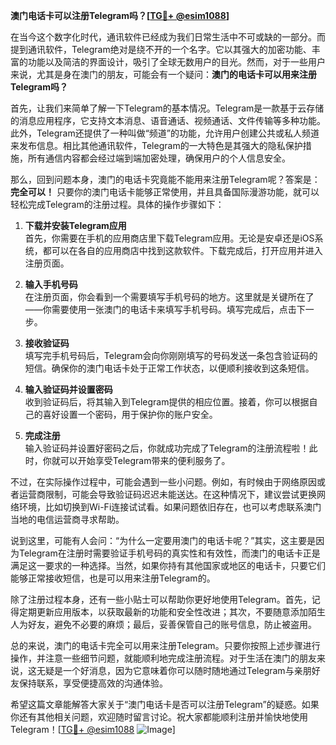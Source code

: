 **澳门电话卡可以注册Telegram吗？[[TG💪+ @esim1088](https://t.me/s/esim1088)]**

在当今这个数字化时代，通讯软件已经成为我们日常生活中不可或缺的一部分。而提到通讯软件，Telegram绝对是绕不开的一个名字。它以其强大的加密功能、丰富的功能以及简洁的界面设计，吸引了全球无数用户的目光。然而，对于一些用户来说，尤其是身在澳门的朋友，可能会有一个疑问：**澳门的电话卡可以用来注册Telegram吗？**

首先，让我们来简单了解一下Telegram的基本情况。Telegram是一款基于云存储的消息应用程序，它支持文本消息、语音通话、视频通话、文件传输等多种功能。此外，Telegram还提供了一种叫做“频道”的功能，允许用户创建公共或私人频道来发布信息。相比其他通讯软件，Telegram的一大特色是其强大的隐私保护措施，所有通信内容都会经过端到端加密处理，确保用户的个人信息安全。

那么，回到问题本身，澳门的电话卡究竟能不能用来注册Telegram呢？答案是：**完全可以！** 只要你的澳门电话卡能够正常使用，并且具备国际漫游功能，就可以轻松完成Telegram的注册过程。具体的操作步骤如下：

1. **下载并安装Telegram应用**  
   首先，你需要在手机的应用商店里下载Telegram应用。无论是安卓还是iOS系统，都可以在各自的应用商店中找到这款软件。下载完成后，打开应用并进入注册页面。

2. **输入手机号码**  
   在注册页面，你会看到一个需要填写手机号码的地方。这里就是关键所在了——你需要使用一张澳门的电话卡来填写手机号码。填写完成后，点击下一步。

3. **接收验证码**  
   填写完手机号码后，Telegram会向你刚刚填写的号码发送一条包含验证码的短信。确保你的澳门电话卡处于正常工作状态，以便顺利接收到这条短信。

4. **输入验证码并设置密码**  
   收到验证码后，将其输入到Telegram提供的相应位置。接着，你可以根据自己的喜好设置一个密码，用于保护你的账户安全。

5. **完成注册**  
   输入验证码并设置好密码之后，你就成功完成了Telegram的注册流程啦！此时，你就可以开始享受Telegram带来的便利服务了。

不过，在实际操作过程中，可能会遇到一些小问题。例如，有时候由于网络原因或者运营商限制，可能会导致验证码迟迟未能送达。在这种情况下，建议尝试更换网络环境，比如切换到Wi-Fi连接试试看。如果问题依旧存在，也可以考虑联系澳门当地的电信运营商寻求帮助。

说到这里，可能有人会问：“为什么一定要用澳门的电话卡呢？”其实，这主要是因为Telegram在注册时需要验证手机号码的真实性和有效性，而澳门的电话卡正是满足这一要求的一种选择。当然，如果你持有其他国家或地区的电话卡，只要它们能够正常接收短信，也是可以用来注册Telegram的。

除了注册过程本身，还有一些小贴士可以帮助你更好地使用Telegram。首先，记得定期更新应用版本，以获取最新的功能和安全性改进；其次，不要随意添加陌生人为好友，避免不必要的麻烦；最后，妥善保管自己的账号信息，防止被盗用。

总的来说，澳门的电话卡完全可以用来注册Telegram。只要你按照上述步骤进行操作，并注意一些细节问题，就能顺利地完成注册流程。对于生活在澳门的朋友来说，这无疑是一个好消息，因为它意味着你可以随时随地通过Telegram与亲朋好友保持联系，享受便捷高效的沟通体验。

希望这篇文章能解答大家关于“澳门电话卡是否可以注册Telegram”的疑惑。如果你还有其他相关问题，欢迎随时留言讨论。祝大家都能顺利注册并愉快地使用Telegram！[[TG💪+ @esim1088](https://t.me/s/esim1088) ![Image](https://i.postimg.cc/4NQfJmqS/Snipaste-2025-05-13-00-14-12.png)]